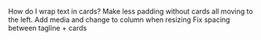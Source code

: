 How do I wrap text in cards? Make less padding without cards all moving to the left.
Add media and change to column when resizing
Fix spacing between tagline + cards